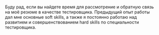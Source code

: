 Буду рад, если вы найдете время для рассмотрение и обратную связь на моё резюме в качестве тестировщика.
Предыдущий опыт работы дал мне основные soft skills, а также я постоянно работаю над развитием и совершенствованием hard skills по специальности тестировщика.
